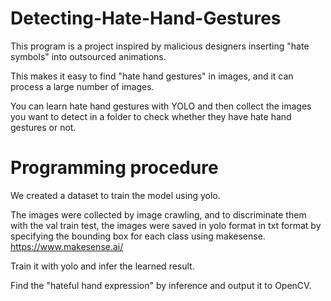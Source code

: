 # Detecting-Hate-Hand-Gestures
This program is a project inspired by malicious designers inserting "hate symbols" into outsourced animations.

This makes it easy to find "hate hand gestures" in images, and it can process a large number of images. 

You can learn hate hand gestures with YOLO and then collect the images you want to detect in a folder to check whether they have hate hand gestures or not.



# Programming procedure

We created a dataset to train the model using yolo.

The images were collected by image crawling, and to discriminate them with the val train test, the images were saved in yolo format in txt format by specifying the bounding box for each class using makesense.
https://www.makesense.ai/

Train it with yolo and infer the learned result.

Find the "hateful hand expression" by inference and output it to OpenCV.
